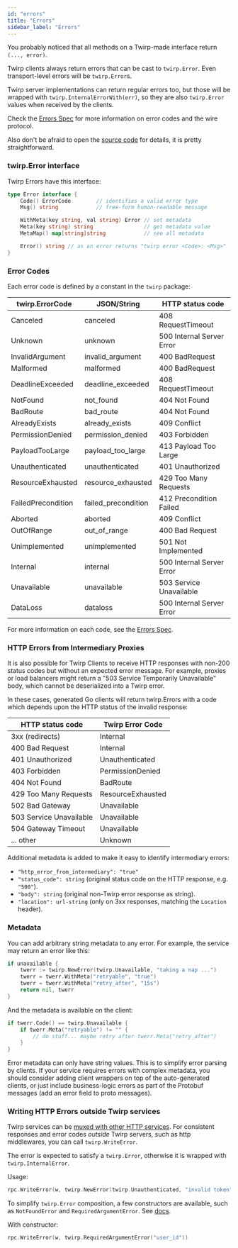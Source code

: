 ```yaml
---
id: "errors"
title: "Errors"
sidebar_label: "Errors"
---
```


You probably noticed that all methods on a Twirp-made interface return `(...,
error)`.

Twirp clients always return errors that can be cast to `twirp.Error`. Even
transport-level errors will be `twirp.Error`s.

Twirp server implementations can return regular errors too, but those
will be wrapped with `twirp.InternalErrorWith(err)`, so they are also
`twirp.Error` values when received by the clients.

Check the [Errors Spec](spec_v7.md) for more information on error
codes and the wire protocol.

Also don't be afraid to open the [source code](https://github.com/twitchtv/twirp/blob/master/errors.go)
for details, it is pretty straightforward.

### twirp.Error interface

Twirp Errors have this interface:
```go
type Error interface {
    Code() ErrorCode        // identifies a valid error type
    Msg() string            // free-form human-readable message

    WithMeta(key string, val string) Error // set metadata
    Meta(key string) string                // get metadata value
    MetaMap() map[string]string            // see all metadata

    Error() string // as an error returns "twirp error <Code>: <Msg>"
}
```

### Error Codes

Each error code is defined by a constant in the `twirp` package:

| twirp.ErrorCode    | JSON/String         |  HTTP status code
| ------------------ | ------------------- | ------------------
| Canceled           | canceled            | 408 RequestTimeout
| Unknown            | unknown             | 500 Internal Server Error
| InvalidArgument    | invalid_argument    | 400 BadRequest
| Malformed          | malformed           | 400 BadRequest
| DeadlineExceeded   | deadline_exceeded   | 408 RequestTimeout
| NotFound           | not_found           | 404 Not Found
| BadRoute           | bad_route           | 404 Not Found
| AlreadyExists      | already_exists      | 409 Conflict
| PermissionDenied   | permission_denied   | 403 Forbidden
| PayloadTooLarge   | payload_too_large   | 413 Payload Too Large
| Unauthenticated    | unauthenticated     | 401 Unauthorized
| ResourceExhausted  | resource_exhausted  | 429 Too Many Requests
| FailedPrecondition | failed_precondition | 412 Precondition Failed
| Aborted            | aborted             | 409 Conflict
| OutOfRange         | out_of_range        | 400 Bad Request
| Unimplemented      | unimplemented       | 501 Not Implemented
| Internal           | internal            | 500 Internal Server Error
| Unavailable        | unavailable         | 503 Service Unavailable
| DataLoss           | dataloss            | 500 Internal Server Error

For more information on each code, see the [Errors Spec](spec_v7.md).

### HTTP Errors from Intermediary Proxies

It is also possible for Twirp Clients to receive HTTP responses with non-200 status
codes but without an expected error message. For example, proxies or load balancers
might return a "503 Service Temporarily Unavailable" body, which cannot be
deserialized into a Twirp error.

In these cases, generated Go clients will return twirp.Errors with a code which
depends upon the HTTP status of the invalid response:

| HTTP status code         |  Twirp Error Code
| ------------------------ | ------------------
| 3xx (redirects)          | Internal
| 400 Bad Request          | Internal
| 401 Unauthorized         | Unauthenticated
| 403 Forbidden            | PermissionDenied
| 404 Not Found            | BadRoute
| 429 Too Many Requests    | ResourceExhausted
| 502 Bad Gateway          | Unavailable
| 503 Service Unavailable  | Unavailable
| 504 Gateway Timeout      | Unavailable
| ... other                | Unknown

Additional metadata is added to make it easy to identify intermediary errors:

* `"http_error_from_intermediary": "true"`
* `"status_code": string` (original status code on the HTTP response, e.g. `"500"`).
* `"body": string` (original non-Twirp error response as string).
* `"location": url-string` (only on 3xx responses, matching the `Location` header).

### Metadata

You can add arbitrary string metadata to any error. For example, the service may return an error like this:

```go
if unavailable {
    twerr := twirp.NewError(twirp.Unavailable, "taking a nap ...")
    twerr = twerr.WithMeta("retryable", "true")
    twerr = twerr.WithMeta("retry_after", "15s")
    return nil, twerr
}
```

And the metadata is available on the client:

```go
if twerr.Code() == twirp.Unavailable {
    if twerr.Meta("retryable") != "" {
        // do stuff... maybe retry after twerr.Meta("retry_after")
    }
}
```

Error metadata can only have string values. This is to simplify error parsing by clients.
If your service requires errors with complex metadata, you should consider adding client
wrappers on top of the auto-generated clients, or just include business-logic errors as
part of the Protobuf messages (add an error field to proto messages).

### Writing HTTP Errors outside Twirp services

Twirp services can be [muxed with other HTTP services](mux.md). For consistent responses
and error codes _outside_ Twirp servers, such as http middlewares, you can call `twirp.WriteError`.

The error is expected to satisfy a `twirp.Error`, otherwise it is wrapped with `twirp.InternalError`.

Usage:

```go
rpc.WriteError(w, twirp.NewError(twirp.Unauthenticated, "invalid token"))
```

To simplify `twirp.Error` composition, a few constructors are available, such as `NotFoundError`
and `RequiredArgumentError`. See [docs](https://godoc.org/github.com/twitchtv/twirp#Error).

With constructor:

```go
rpc.WriteError(w, twirp.RequiredArgumentError("user_id"))
```

